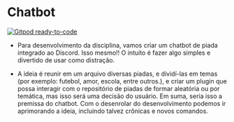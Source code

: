 # Chatbot 
[![Gitpod ready-to-code](https://img.shields.io/badge/Gitpod-ready--to--code-blue?logo=gitpod)](https://jade-rattlesnake-8pfdo8uf.ws-us08.gitpod.io/)
  * Para desenvolvimento da disciplina, vamos criar um chatbot de piada integrado ao Discord. Isso mesmo!! O intuito é fazer algo simples e divertido de usar como distração.
  
  * A ideia é reunir em um arquivo diversas piadas, e dividí-las em temas (por exemplo: futebol, amor, escola, entre outros.), e criar um plugin que possa interagir com o repositório de piadas de formar aleatória ou por temática, mas isso será uma decisão do usuário. Em suma, seria isso a premissa do chatbot. Com o desenrolar do desenvolvimento podemos ir aprimorando a ideia, incluindo talvez crônicas e novos comandos. 
